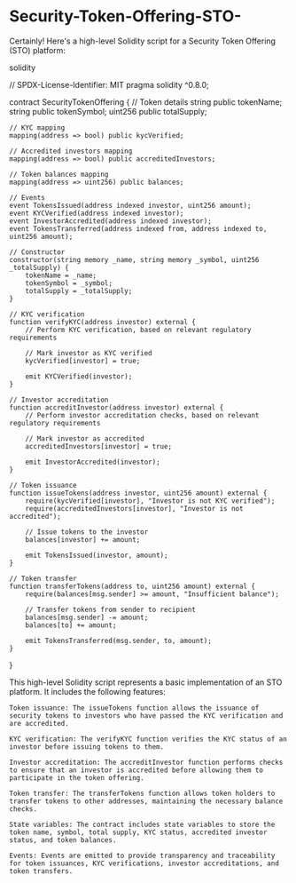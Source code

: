 # Security-Token-Offering-STO-
Certainly! Here's a high-level Solidity script for a Security Token Offering (STO) platform:

solidity

// SPDX-License-Identifier: MIT
pragma solidity ^0.8.0;

contract SecurityTokenOffering {
    // Token details
    string public tokenName;
    string public tokenSymbol;
    uint256 public totalSupply;

    // KYC mapping
    mapping(address => bool) public kycVerified;

    // Accredited investors mapping
    mapping(address => bool) public accreditedInvestors;

    // Token balances mapping
    mapping(address => uint256) public balances;

    // Events
    event TokensIssued(address indexed investor, uint256 amount);
    event KYCVerified(address indexed investor);
    event InvestorAccredited(address indexed investor);
    event TokensTransferred(address indexed from, address indexed to, uint256 amount);

    // Constructor
    constructor(string memory _name, string memory _symbol, uint256 _totalSupply) {
        tokenName = _name;
        tokenSymbol = _symbol;
        totalSupply = _totalSupply;
    }

    // KYC verification
    function verifyKYC(address investor) external {
        // Perform KYC verification, based on relevant regulatory requirements

        // Mark investor as KYC verified
        kycVerified[investor] = true;

        emit KYCVerified(investor);
    }

    // Investor accreditation
    function accreditInvestor(address investor) external {
        // Perform investor accreditation checks, based on relevant regulatory requirements

        // Mark investor as accredited
        accreditedInvestors[investor] = true;

        emit InvestorAccredited(investor);
    }

    // Token issuance
    function issueTokens(address investor, uint256 amount) external {
        require(kycVerified[investor], "Investor is not KYC verified");
        require(accreditedInvestors[investor], "Investor is not accredited");

        // Issue tokens to the investor
        balances[investor] += amount;

        emit TokensIssued(investor, amount);
    }

    // Token transfer
    function transferTokens(address to, uint256 amount) external {
        require(balances[msg.sender] >= amount, "Insufficient balance");

        // Transfer tokens from sender to recipient
        balances[msg.sender] -= amount;
        balances[to] += amount;

        emit TokensTransferred(msg.sender, to, amount);
    }
}

This high-level Solidity script represents a basic implementation of an STO platform. It includes the following features:

    Token issuance: The issueTokens function allows the issuance of security tokens to investors who have passed the KYC verification and are accredited.

    KYC verification: The verifyKYC function verifies the KYC status of an investor before issuing tokens to them.

    Investor accreditation: The accreditInvestor function performs checks to ensure that an investor is accredited before allowing them to participate in the token offering.

    Token transfer: The transferTokens function allows token holders to transfer tokens to other addresses, maintaining the necessary balance checks.

    State variables: The contract includes state variables to store the token name, symbol, total supply, KYC status, accredited investor status, and token balances.

    Events: Events are emitted to provide transparency and traceability for token issuances, KYC verifications, investor accreditations, and token transfers.
